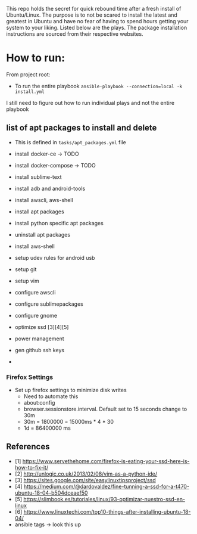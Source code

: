 This repo holds the secret for quick rebound time after a fresh install of Ubuntu/Linux. The purpose is to not be scared to install the latest and greatest in Ubuntu and have no fear of having to spend hours getting your system to your liking. Listed below are the plays. The package installation instructions are sourced from their respective websites.

# How to run:
From project root:
- To run the entire playbook
`ansible-playbook --connection=local -k install.yml`

I still need to figure out how to run individual plays and not the entire playbook

## list of apt packages to install and delete
-  This is defined in `tasks/apt_packages.yml` file


- install docker-ce 		-> TODO
- install docker-compose	-> TODO
- install sublime-text
- install adb and android-tools
- install awscli, aws-shell
- install apt packages
- install python specific apt packages
- uninstall apt packages
- install aws-shell
- setup udev rules for android usb
- setup git
- setup vim
- configure awscli
- configure sublimepackages
- configure gnome
- optimize ssd [3][4][5]
- power management
- gen github ssh keys
-


### Firefox Settings
- Set up firefox settings to minimize disk writes
   - Need to automate this
   - about:config
   - browser.sessionstore.interval. Default set to 15 seconds change to 30m
   - 30m = 1800000 = 15000ms * 4 * 30
   - 1d = 86400000 ms

## References
- [1] https://www.servethehome.com/firefox-is-eating-your-ssd-here-is-how-to-fix-it/
- [2] http://unlogic.co.uk/2013/02/08/vim-as-a-python-ide/
- [3] https://sites.google.com/site/easylinuxtipsproject/ssd
- [4] https://medium.com/@dardovaldez/fine-tunning-a-ssd-for-a-t470-ubuntu-18-04-b504dceaef50
- [5] https://slimbook.es/tutoriales/linux/93-optimizar-nuestro-ssd-en-linux
- [6] https://www.linuxtechi.com/top10-things-after-installing-ubuntu-18-04/
- ansible tags -> look this up
